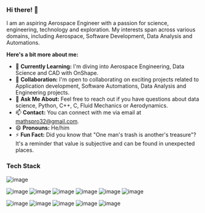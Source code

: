 ### Hi there! 👋

I am an aspiring Aerospace Engineer with a passion for science, engineering, technology and exploration. My interests span across various domains, including Aerospace, Software Development, Data Analysis and Automations.

**Here's a bit more about me:**

- 🌱 **Currently Learning:** I'm diving into Aerospace Engineering, Data Science and CAD with OnShape.
- 👯 **Collaboration:** I'm open to collaborating on exciting projects related to Application development, Software Automations, Data Analysis and Engineering projects.
- 💬 **Ask Me About:** Feel free to reach out if you have questions about data science, Python, C++, C, Fluid Mechanics or Aerodynamics.
- 📫 **Contact:** You can connect with me via email at mathspro32@gmail.com.
- 😄 **Pronouns:** He/him
- ⚡ **Fun Fact:** Did you know that "One man's trash is another's treasure"? It's a reminder that value is subjective and can be found in unexpected places.

### Tech Stack
![image](https://github.com/user-attachments/assets/99f4f053-3f83-4151-90cb-5b360ae7aff3)

![image](https://github.com/user-attachments/assets/fbd07f37-143a-4f05-ac83-3d7df0cd5992)
![image](https://github.com/user-attachments/assets/0f095c4e-1dd9-448d-8ed0-cf294214d40e)
![image](https://github.com/user-attachments/assets/2c432803-fc56-42f2-9e2b-2767ccfca774)
![image](https://github.com/user-attachments/assets/3b7ff044-a565-43d1-a0af-da935d4a43fd)
![image](https://github.com/user-attachments/assets/8529081b-80e1-4e38-a68c-686d6d9b51da)
![image](https://github.com/user-attachments/assets/f0f918e5-89a0-412a-8ef5-10f1a0966d2e)

![image](https://github.com/user-attachments/assets/6a5b0cd9-e7d1-411d-b771-4608056d68f5)
![image](https://github.com/user-attachments/assets/63daf518-7fa5-4bf9-ad02-2c3fb3059c05)
![image](https://github.com/user-attachments/assets/7708c58e-635a-4211-bea5-8067bc19c688)
![image](https://github.com/user-attachments/assets/ff804490-0024-4c5a-b55e-6a0723e8e976)
![image](https://github.com/user-attachments/assets/89960425-b910-4f23-9d37-54afca591ec7)
